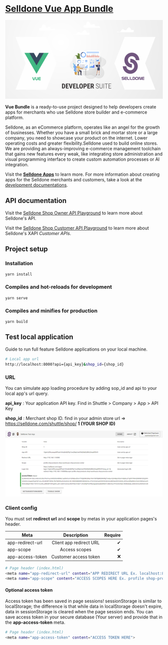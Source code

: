 # [Selldone Vue App Bundle](https://selldone.com/)

![SELLDONE VUE BUNDLE](/readme/github-vue-bundle-small.png)


**Vue Bundle** is a ready-to-use project designed to help developers create apps for merchants who use Selldone store builder and e-commerce platform. 

Selldone, as an eCommerce platform, operates like an angel for the growth of businesses. Whether you have a small brick and mortar store or a large company, you need to showcase your product on the internet. Lower operating costs and greater flexibility.Selldone used to build online stores. We are providing an always-improving e-commerce management toolchain that gains new features every weak, like integrating store administration and visual programming interface to create custom automation processes or AI integration. 

Visit the [**Selldone Apps**](https://selldone.com/apps) to learn more.
For more information about creating apps for the Selldone merchants and customers, take a look at the [development documentations](https://selldone.com/help).

## API documentation

Visit the [Selldone Shop Owner API Playground](https://selldone.com/apps/api/owner) to learn more about Selldone's API.

Visit the [Selldone Shop Customer API Playground](https://selldone.com/apps/api/shop) to learn more about Selldone's XAPI *Customer APIs*.


## Project setup

### Installation
```
yarn install
```

### Compiles and hot-reloads for development
```
yarn serve
```

### Compiles and minifies for production
```
yarn build
```

## Test local application
Guide to run full feature Selldone applications on your local machine.



```sh
# Local app url
http://localhost:8000?api={api_key}&shop_id={shop_id}
```

### URL
You can simulate app loading procedure by adding sop_id and api to your local app's url query.


**api_key** : Your application API key. Find in Shuttle > Company > App > API Key

**shop_id** : Merchant shop ID. find in your admin store url => https://selldone.com/shuttle/shop/ **1 (YOUR SHOP ID)**



![Application First Page](/readme/firs-page.png)


### Client config
You must set **redirect url** and **scope** by metas in your application pages's header.


| Meta        | Description           | Require  |
| ------------- |:-------------:| -----:|
| app-redirect-url      | Client app redirect URL | ✔ |
| app-scope      | Access scopes      |   ✔ |
| app-access-token | Customer access token      |    ❌ |


```sh
# Page header (index.html)
<meta name="app-redirect-url" content="APP REDIRECT URL Ex. localhost:8000 or your-domain.com/sample-app">
<meta name="app-scope" content="ACCESS SCOPES HERE Ex. profile shop-products shop-warehouse shop-process-center">
```

#### Optional access token
Access token has been saved in page sessions! sessionStorage is similar to localStorage; the difference is that while data in localStorage doesn't expire, data in sessionStorage is cleared when the page session ends.
You can save access token in your secure database (Your server) and provide that in the **app-access-token** meta.

```sh
# Page header (index.html)
<meta name="app-access-token" content="ACCESS TOKEN HERE">
```